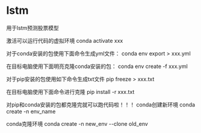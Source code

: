 # lstm
用于lstm预测股票模型

激活可以运行代码的虚拟环境
conda activate xxx

对于conda安装的包使用下面命令生成yml文件：
conda env export > xxx.yml

在目标电脑使用下面明亮克隆conda安装的包：
conda env create -f  xxx.yml

对于pip安装的包使用如下命令生成txt文件
pip freeze > xxx.txt

在目标电脑使用下面命令进行克隆
pip install -r xxx.txt

对pip和conda安装的包都克隆完就可以跑代码啦！！！
conda创建新环境
conda create -n env_name

conda克隆环境
conda create -n new_env --clone old_env




